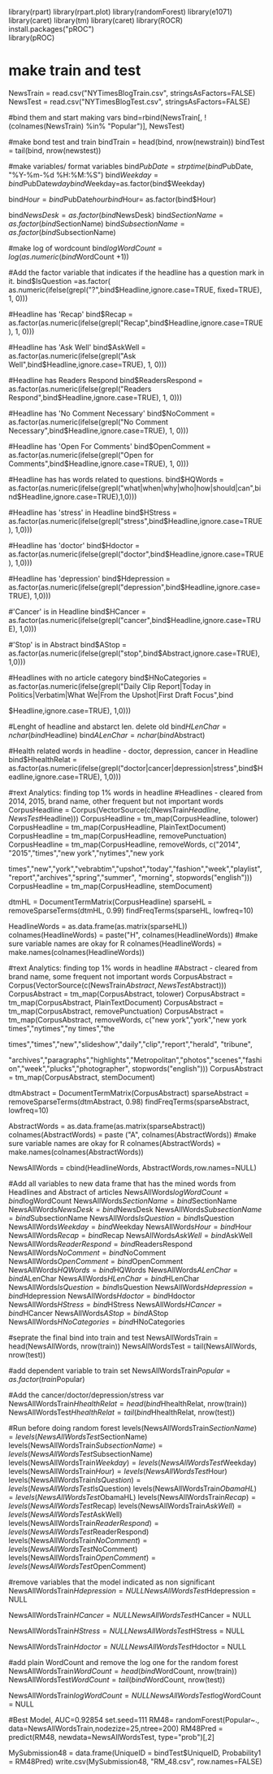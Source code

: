 library(rpart)
library(rpart.plot)
library(randomForest)
library(e1071)
library(caret)
library(tm)
library(caret)
library(ROCR)
install.packages("pROC")  
library(pROC)


# make train and test
NewsTrain = read.csv("NYTimesBlogTrain.csv", stringsAsFactors=FALSE)
NewsTest = read.csv("NYTimesBlogTest.csv", stringsAsFactors=FALSE)

#bind them and start making vars
bind=rbind(NewsTrain[, !(colnames(NewsTrain) %in% "Popular")], NewsTest)

#make bond test and train
bindTrain = head(bind, nrow(newstrain))
bindTest = tail(bind, nrow(newstest))



#make variables/ format variables 
bind$PubDate = strptime(bind$PubDate, "%Y-%m-%d %H:%M:%S")
bind$Weekday = bind$PubDate$wday
bind$Weekday=as.factor(bind$Weekday)

bind$Hour = bind$PubDate$hour
bind$Hour= as.factor(bind$Hour)

bind$NewsDesk = as.factor(bind$NewsDesk)
bind$SectionName = as.factor(bind$SectionName)
bind$SubsectionName = as.factor(bind$SubsectionName)

#make log of wordcount
bind$logWordCount=log(as.numeric(bind$WordCount +1))

#Add the factor variable that indicates if the headline has a question mark in it.
bind$IsQuestion =as.factor( as.numeric(ifelse(grepl("?",bind$Headline,ignore.case=TRUE, fixed=TRUE), 1, 0)))

#Headline has 'Recap'
bind$Recap = as.factor(as.numeric(ifelse(grepl("Recap",bind$Headline,ignore.case=TRUE), 1, 0)))

#Headline has 'Ask Well'
bind$AskWell = as.factor(as.numeric(ifelse(grepl("Ask Well",bind$Headline,ignore.case=TRUE), 1, 0)))

#Headline has Readers Respond
bind$ReadersRespond = as.factor(as.numeric(ifelse(grepl("Readers Respond",bind$Headline,ignore.case=TRUE), 1, 0)))

#Headline has 'No Comment Necessary'
bind$NoComment = as.factor(as.numeric(ifelse(grepl("No Comment Necessary",bind$Headline,ignore.case=TRUE), 1, 0)))

#Headline has 'Open For Comments'
bind$OpenComment = as.factor(as.numeric(ifelse(grepl("Open for Comments",bind$Headline,ignore.case=TRUE), 1, 0)))

#Headline has has words related to questions.
bind$HQWords = as.factor(as.numeric(ifelse(grepl("what|when|why|who|how|should|can",bind$Headline,ignore.case=TRUE),1,0)))

#Headline has 'stress' in Headline
bind$HStress = as.factor(as.numeric(ifelse(grepl("stress",bind$Headline,ignore.case=TRUE), 1,0)))

#Headline has 'doctor' 
bind$Hdoctor = as.factor(as.numeric(ifelse(grepl("doctor",bind$Headline,ignore.case=TRUE), 1,0)))

#Headline has 'depression'
bind$Hdepression = as.factor(as.numeric(ifelse(grepl("depression",bind$Headline,ignore.case=TRUE), 1,0)))

#'Cancer' is in Headline
bind$HCancer = as.factor(as.numeric(ifelse(grepl("cancer",bind$Headline,ignore.case=TRUE), 1,0)))

#'Stop' is in Abstract
bind$AStop = as.factor(as.numeric(ifelse(grepl("stop",bind$Abstract,ignore.case=TRUE), 1,0)))

#Headlines with no article category
bind$HNoCategories = as.factor(as.numeric(ifelse(grepl("Daily Clip Report|Today in Politics|Verbatim|What We|From the Upshot|First Draft Focus",bind

$Headline,ignore.case=TRUE), 1,0)))

#Lenght of headline and abstarct len. delete old
bind$HLenChar=nchar(bind$Headline)
bind$ALenChar=nchar(bind$Abstract)

#Health related words in headline - doctor, depression, cancer in Headline
bind$HhealthRelat = as.factor(as.numeric(ifelse(grepl("doctor|cancer|depression|stress",bind$Headline,ignore.case=TRUE), 1,0)))

#тext Analytics: finding top 1% words in headline
#Headlines - cleared from 2014, 2015, brand name, other frequent but not important words
CorpusHeadline = Corpus(VectorSource(c(NewsTrain$Headline, NewsTest$Headline)))
CorpusHeadline = tm_map(CorpusHeadline, tolower)
CorpusHeadline = tm_map(CorpusHeadline, PlainTextDocument)
CorpusHeadline = tm_map(CorpusHeadline, removePunctuation)
CorpusHeadline = tm_map(CorpusHeadline, removeWords, c("2014", "2015","times","new york","nytimes","new york 

times","new","york","vebrabtim","upshot","today","fashion","week","playlist","report","archives","spring","summer", "morning",  stopwords("english")))
CorpusHeadline = tm_map(CorpusHeadline, stemDocument)

dtmHL = DocumentTermMatrix(CorpusHeadline)
sparseHL = removeSparseTerms(dtmHL, 0.99)
findFreqTerms(sparseHL, lowfreq=10)

HeadlineWords = as.data.frame(as.matrix(sparseHL))
colnames(HeadlineWords) = paste("H", colnames(HeadlineWords))
#make sure variable names are okay for R
colnames(HeadlineWords) = make.names(colnames(HeadlineWords))

#тext Analytics: finding top 1% words in headline
#Abstract - cleared from brand name, some frequent not important words
CorpusAbstract = Corpus(VectorSource(c(NewsTrain$Abstract, NewsTest$Abstract)))
CorpusAbstract = tm_map(CorpusAbstract, tolower)
CorpusAbstract = tm_map(CorpusAbstract, PlainTextDocument)
CorpusAbstract = tm_map(CorpusAbstract, removePunctuation)
CorpusAbstract = tm_map(CorpusAbstract, removeWords, c("new york","york","new york times","nytimes","ny times","the 

times","times","new","slideshow","daily","clip","report","herald", "tribune", 

"archives","paragraphs","highlights","Metropolitan","photos","scenes","fashion","week","plucks","photographer", stopwords("english")))
CorpusAbstract = tm_map(CorpusAbstract, stemDocument)

dtmAbstract = DocumentTermMatrix(CorpusAbstract)
sparseAbstract = removeSparseTerms(dtmAbstract, 0.98)
findFreqTerms(sparseAbstract, lowfreq=10)

AbstractWords = as.data.frame(as.matrix(sparseAbstract))
colnames(AbstractWords) = paste ("A", colnames(AbstractWords))
#make sure variable names are okay for R
colnames(AbstractWords) = make.names(colnames(AbstractWords))

NewsAllWords = cbind(HeadlineWords, AbstractWords,row.names=NULL) 




#Add all variables to new data frame that has the mined words from Headlines and Abstract of articles
NewsAllWords$logWordCount = bind$logWordCount
NewsAllWords$SectionName = bind$SectionName
NewsAllWords$NewsDesk = bind$NewsDesk
NewsAllWords$SubsectionName = bind$SubsectionName
NewsAllWords$IsQuestion = bind$IsQuestion 
NewsAllWords$Weekday = bind$Weekday 
NewsAllWords$Hour = bind$Hour 
NewsAllWords$Recap=bind$Recap
NewsAllWords$AskWell=bind$AskWell
NewsAllWords$ReaderRespond=bind$ReadersRespond
NewsAllWords$NoComment=bind$NoComment
NewsAllWords$OpenComment=bind$OpenComment
NewsAllWords$HQWords=bind$HQWords
NewsAllWords$ALenChar=bind$ALenChar
NewsAllWords$HLenChar=bind$HLenChar
NewsAllWords$IsQuestion=bind$IsQuestion
NewsAllWords$Hdepression=bind$Hdepression
NewsAllWords$Hdoctor=bind$Hdoctor
NewsAllWords$HStress=bind$HStress
NewsAllWords$HCancer=bind$HCancer
NewsAllWords$AStop=bind$AStop
NewsAllWords$HNoCategories=bind$HNoCategories


#seprate the final bind into train and test
NewsAllWordsTrain = head(NewsAllWords, nrow(train))
NewsAllWordsTest = tail(NewsAllWords, nrow(test))

#add dependent variable to train set
NewsAllWordsTrain$Popular = as.factor(train$Popular)

#Add the cancer/doctor/depression/stress var
NewsAllWordsTrain$HhealthRelat = head(bind$HhealthRelat, nrow(train))
NewsAllWordsTest$HhealthRelat = tail(bind$HhealthRelat, nrow(test))



#Run before doing random forest
levels(NewsAllWordsTrain$SectionName) = levels(NewsAllWordsTest$SectionName)
levels(NewsAllWordsTrain$SubsectionName) = levels(NewsAllWordsTest$SubsectionName)
levels(NewsAllWordsTrain$Weekday) = levels(NewsAllWordsTest$Weekday)
levels(NewsAllWordsTrain$Hour) = levels(NewsAllWordsTest$Hour)
levels(NewsAllWordsTrain$IsQuestion) = levels(NewsAllWordsTest$IsQuestion)
levels(NewsAllWordsTrain$ObamaHL) = levels(NewsAllWordsTest$ObamaHL)
levels(NewsAllWordsTrain$Recap) = levels(NewsAllWordsTest$Recap)
levels(NewsAllWordsTrain$AskWell) = levels(NewsAllWordsTest$AskWell)
levels(NewsAllWordsTrain$ReaderRespond) = levels(NewsAllWordsTest$ReaderRespond)
levels(NewsAllWordsTrain$NoComment) = levels(NewsAllWordsTest$NoComment)
levels(NewsAllWordsTrain$OpenComment) = levels(NewsAllWordsTest$OpenComment)


#remove variables that the model indicated as non significant
NewsAllWordsTrain$Hdepression = NULL
NewsAllWordsTest$Hdepression = NULL

NewsAllWordsTrain$HCancer = NULL
NewsAllWordsTest$HCancer = NULL

NewsAllWordsTrain$HStress = NULL
NewsAllWordsTest$HStress = NULL

NewsAllWordsTrain$Hdoctor = NULL
NewsAllWordsTest$Hdoctor = NULL

#add plain WordCount and remove the log one for the random forest
NewsAllWordsTrain$WordCount = head(bind$WordCount, nrow(train))
NewsAllWordsTest$WordCount = tail(bind$WordCount, nrow(test))

NewsAllWordsTrain$logWordCount = NULL
NewsAllWordsTest$logWordCount = NULL

#Best Model, AUC=0.92854
set.seed=111
RM48= randomForest(Popular~., data=NewsAllWordsTrain,nodezize=25,ntree=200)
RM48Pred = predict(RM48, newdata=NewsAllWordsTest, type="prob")[,2]

MySubmission48 = data.frame(UniqueID = bindTest$UniqueID, Probability1 = RM48Pred)
write.csv(MySubmission48, "RM_48.csv", row.names=FALSE)
